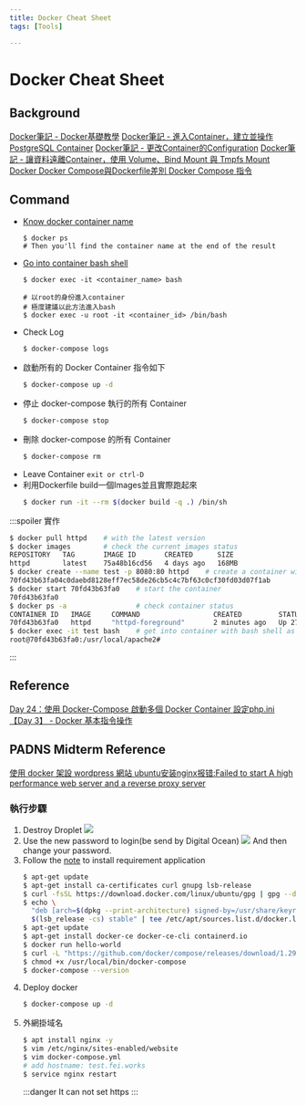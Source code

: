 ```yaml
---
title: Docker Cheat Sheet
tags: [Tools]

---
```


# Docker Cheat Sheet
## Background
[Docker筆記 - Docker基礎教學](https://medium.com/alberthg-docker-notes/docker筆記-docker基礎教學-7bbe3a351caf)
[Docker筆記 - 進入Container，建立並操作 PostgreSQL Container](https://medium.com/alberthg-docker-notes/docker筆記-進入container-建立並操作-postgresql-container-d221ba39aaec)
[Docker筆記 - 更改Container的Configuration](https://medium.com/alberthg-docker-notes/docker筆記-更改container的configuration-5dc69d28a421)
[Docker筆記 - 讓資料遠離Container，使用 Volume、Bind Mount 與 Tmpfs Mount](https://medium.com/alberthg-docker-notes/docker筆記-讓資料遠離container-使用-volume-bind-mount-與-tmpfs-mount-6908da341d11)
[Docker Docker Compose與Dockerfile差別 ](https://matthung0807.blogspot.com/2020/12/docker-docker-compose-dockerfile-difference.html)
[Docker Compose 指令](https://osslab.tw/books/docker/page/docker-compose-%E6%8C%87%E4%BB%A4)
## Command
* [Know docker container name](https://www.ibm.com/docs/en/workload-automation/9.5.0?topic=compose-accessing-docker-containers)
    ```bash!
    $ docker ps
    # Then you'll find the container name at the end of the result
    ```
* [Go into container bash shell](https://matthung0807.blogspot.com/2020/10/docker-go-into-container-bash-shell.html)
    ```bash!
    $ docker exec -it <container_name> bash
    
    # 以root的身份進入container
    # 極度建議以此方法進入bash
    $ docker exec -u root -it <container_id> /bin/bash
    ```
* Check Log
    ```bash
    $ docker-compose logs
    ```
* 啟動所有的 Docker Container 指令如下
    ```bash
    $ docker-compose up -d
    ```
* 停止 docker-compose 執行的所有 Container
    ```bash
    $ docker-compose stop
    ```
* 刪除 docker-compose 的所有 Container
    ```bash
    $ docker-compose rm
    ```
* Leave Container
    `exit or ctrl-D`
* 利用Dockerfile build一個Images並且實際跑起來
    ```bash
    $ docker run -it --rm $(docker build -q .) /bin/sh
    ```
:::spoiler 實作
```bash
$ docker pull httpd    # with the latest version
$ docker images        # check the current images status
REPOSITORY   TAG       IMAGE ID       CREATED      SIZE
httpd        latest    75a48b16cd56   4 days ago   168MB
$ docker create --name test -p 8080:80 httpd    # create a container with the name test and port number is 80
70fd43b63fa04c0daebd8128eff7ec58de26cb5c4c7bf63c0cf30fd03d07f1ab
$ docker start 70fd43b63fa0    # start the container
70fd43b63fa0
$ docker ps -a                 # check container status
CONTAINER ID   IMAGE     COMMAND                  CREATED         STATUS          PORTS                  NAMES
70fd43b63fa0   httpd     "httpd-foreground"       2 minutes ago   Up 27 seconds   0.0.0.0:8080->80/tcp   test
$ docker exec -it test bash    # get into container with bash shell as terminal
root@70fd43b63fa0:/usr/local/apache2#
```
:::
## Reference
[Day 24：使用 Docker-Compose 啟動多個 Docker Container ](https://ithelp.ithome.com.tw/articles/10194183)
[設定php.ini](https://campus-xoops.tn.edu.tw/modules/tad_book3/page.php?tbdsn=220)
[【Day 3】 - Docker 基本指令操作 ](https://ithelp.ithome.com.tw/articles/10186431)


## PADNS Midterm Reference
[使用 docker 架設 wordpress 網站 ](https://penueling.com/%E7%B7%9A%E4%B8%8A%E5%AD%B8%E7%BF%92/%E4%BD%BF%E7%94%A8-docker-%E6%9E%B6%E8%A8%AD-wordpress-%E7%B6%B2%E7%AB%99/)
[ubuntu安装nginx报错:Failed to start A high performance web server and a reverse proxy server](https://blog.csdn.net/daerzei/article/details/123488593)

### 執行步驟
1. Destroy Droplet
![](https://i.imgur.com/xBM8d8z.png)
2. Use the new password to login(be send by Digital Ocean)
![](https://i.imgur.com/X21VIIi.png)
And then change your password.
3. Follow the [note](https://github.com/fei3363/WebSecurityCourse/tree/main/server) to install requirement application
    ```bash
    $ apt-get update
    $ apt-get install ca-certificates curl gnupg lsb-release
    $ curl -fsSL https://download.docker.com/linux/ubuntu/gpg | gpg --dearmor -o /usr/share/keyrings/docker-archive-keyring.gpg
    $ echo \
      "deb [arch=$(dpkg --print-architecture) signed-by=/usr/share/keyrings/docker-archive-keyring.gpg] https://download.docker.com/linux/ubuntu \
      $(lsb_release -cs) stable" | tee /etc/apt/sources.list.d/docker.list > /dev/null
    $ apt-get update
    $ apt-get install docker-ce docker-ce-cli containerd.io
    $ docker run hello-world
    $ curl -L "https://github.com/docker/compose/releases/download/1.29.2/docker-compose-$(uname -s)-$(uname -m)" -o /usr/local/bin/docker-compose
    $ chmod +x /usr/local/bin/docker-compose
    $ docker-compose --version
    ```
4. Deploy docker
    ```bash
    $ docker-compose up -d
    ```
5. 外網掛域名
    ```bash
    $ apt install nginx -y
    $ vim /etc/nginx/sites-enabled/website
    $ vim docker-compose.yml
    # add hostname: test.fei.works
    $ service nginx restart
    ```
    :::danger
    It can not set https
    :::